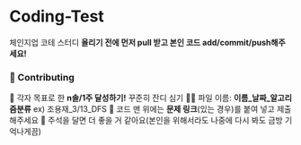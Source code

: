 # Coding-Test
체인지업 코테 스터디
**올리기 전에 먼저 pull 받고 본인 코드 add/commit/push해주세요!**

### 🚀 Contributing
🌱 각자 목표로 한 **n솔/1주 달성하기!** 꾸준히 잔디 심기
✍🏻 파일 이름: **이름_날짜_알고리즘분류** ex) 조용재_3/13_DFS
🔗 코드 맨 위에는 **문제 링크**(있는 경우)를 붙여 넣고 제출해주세요
🔦 주석을 달면 더 좋을 거 같아요(본인을 위해서라도 나중에 다시 봐도 금방 기억나게끔)
